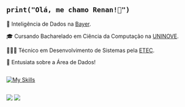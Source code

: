 ## `print("Olá, me chamo Renan!👋")`

🌱 Inteligência de Dados na [Bayer](https://www.bayer.com.br/pt/).

🎓 Cursando Bacharelado em Ciência da Computação na [UNINOVE](https://www.uninove.br/).

👨🏽‍💻 Técnico em Desenvolvimento de Sistemas pela [ETEC](https://www.cps.sp.gov.br/etec/).

🔭 Entusiata sobre a Área de Dados!

## 

[![My Skills](https://skillicons.dev/icons?i=py,mysql,c&theme=dark)](https://skillicons.dev)

##

<div> 
  <a href="www.linkedin.com/in/renanabreuc" target="_blank"><img src="https://img.shields.io/badge/-LinkedIn-%230077B5?style=for-the-badge&logo=linkedin&logoColor=white" target="_blank"></a> 
  <a href = "mailto:renan15092005@gmail.com"><img src="https://img.shields.io/badge/-Gmail-%23333?style=for-the-badge&logo=gmail&logoColor=white" target="_blank"></a>
</div>
